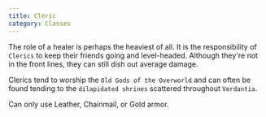 ```yaml
---
title: Cleric
category: Classes
---
```


The role of a healer is perhaps the heaviest of all. It is the responsibility of `Clerics` to keep their friends going and level-headed. Although they're not in the front lines, they can still dish out average damage.

Clerics tend to worship the `Old Gods of the Overworld` and can often be found tending to the `dilapidated shrines` scattered throughout `Verdantia`.

Can only use Leather, Chainmail, or Gold armor.

